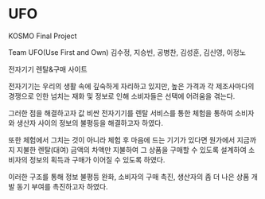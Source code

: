 # UFO
KOSMO Final Project

Team UFO(Use First and Own)
김수정, 지승빈, 공병찬, 김성훈, 김신영, 이정노

전자기기 렌탈&구매 사이트

전자기기는 우리의 생활 속에 깊숙하게 자리하고 있지만,
높은 가격과 각 제조사마다의 경쟁으로 인한 넘치는 재화 및 정보로 인해 소비자들은 선택에 어려움을 겪는다.

그러한 점을 해결하고자 값 비싼 전자기기를 렌탈 서비스를 통한 체험을 통하여 소비자와 생산자 사이의 정보의 불평등을 해결하고자 하였다.

또한 체험에서 그치는 것이 아니라 체험 후 마음에 드는 기기가 있다면 원가에서 지금까지 지불한 렌탈(대여) 금액의 차액만 지불하여
그 상품을 구매할 수 있도록 설계하여 소비자의 정보의 획득과 구매가 이어질 수 있도록 하였다.

이러한 구조를 통해 정보 불평등 완화, 소비자의 구매 촉진, 생산자의 좀 더 나은 상품 개발 동기 부여를 촉진하고자 하였다.

